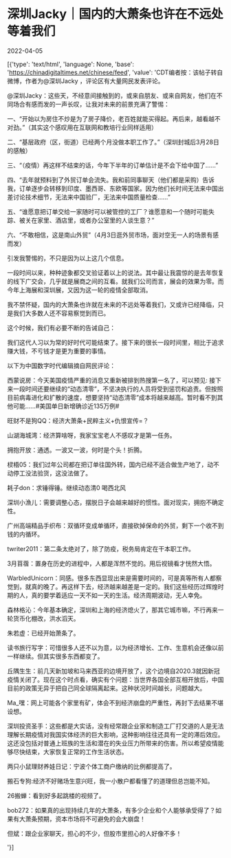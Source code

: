 # 深圳Jacky｜国内的大萧条也许在不远处等着我们

2022-04-05

[{'type': 'text/html', 'language': None, 'base': 'https://chinadigitaltimes.net/chinese/feed', 'value': 'CDT编者按：该帖子转自微博，作者为@深圳Jacky ，评论区有大量网民发表评论。



@深圳Jacky：这些天，不经意间接触到的，或来自朋友、或来自网友，他们在不同场合有感而发的一声长叹，让我对未来的前景充满了警惕：

一、“开始以为房住不炒是为了房子降价，老百姓就能买得起。再后来，越看越不对劲。”（其实这个感叹用在互联网和教培行业同样适用）

二、“基层政府（区，街道）已经两个月没做本职工作了。”（深圳封城后3月28日的感触）

三、“（疫情）再这样不结束的话，今年下半年的订单估计是不会下给中国了……”

四、“去年就预料到了外贸订单会流失。我和前同事聊天（他们都是采购）告诉我，订单逐步会转移到印度、墨西哥、东欧等国家。因为他们长时间无法来中国出差讨论技术细节，无法来中国验厂，无法来中国质量检查……”

五、“谁愿意把订单交给一家随时可以被管控的工厂？谁愿意和一个随时可能失踪、被关在家里、酒店里，或者办公室里的人谈生意？”

六、“不敢相信，这是南山外贸”（4月3日逛外贸市场，面对空无一人的场景有感而发）

引发我警惕的，不只是因为以上这几个信息。

一段时间以来，种种迹象都交叉验证着以上的说法。其中最让我震惊的是去年恢复的线下广交会，几乎就是展商之间的互看。就我们公司而言，展会的效果为零。而今年上海展和深圳展，又因为这一轮的疫情全部取消。

我不禁怀疑，国内的大萧条也许就在未来的不远处等着我们，又或许已经降临，只是我们大多数人还不容易察觉到而已。

这个时候，我们有必要不断的告诫自己：

我们这代人习以为常的好时代可能结束了。接下来的很长一段时间里，相比于追求赚大钱，不亏钱才是更为重要的事情。

以下为中国数字时代编辑摘自网民评论：



西蒙说房：今天美国疫情严重的消息又重新被排到热搜第一名了，可以预见: 接下来一段时间还要继续的“动态清零”，不坚决执行的人员将受到惩罚和追责。但按照目前病毒进化和扩散的速度，想要坚持“动态清零”成本将越来越高。暂时看不到其他可能……#美国单日新增确诊近135万例#

旺财不是狗QQ：经济大萧条+民粹主义+仇恨宣传=？

山湖海城湾：经济算啥呀，我家宝宝老人不感叹才是第一任务。

拥抱开放：通透。一波又一波，何时是个头！折腾。

棂梧05：我们过年公司都在把订单往国外转，国内已经不适合做生产地了，动不动停工没法验货，这没法做了。

耗子don：求锤得锤。继续动态清0 喝西北风

深圳小漁儿：需要调整心态，摆脱日子会越来越好的惯性。面对现实，拥抱不确定性。

广州高端精品手织布：双循环变成单循环，直接砍掉保命的外贸，剩下一个收不到钱的内循环。

twriter2011：第二条太绝对了，除了防疫，税务局肯定在干本职工作。

3月苜蓿：置身在历史的进程中，人都是浑然不觉的。用后视镜看才恍然大悟。

WarbledUnicorn：同感。很多东西显现出来是需要时间的，可是真等所有人都察觉到，就真的晚了。再这样下去，经济越来越差是一定的。我们这些经历过辉煌时期的人，真的要学着适应一天不如一天的生活。经济周期波动，无人幸免。

森林格沁：今年基本确定，深圳和上海的经济熄火了，那其它城市嘛，不行再来一轮货币化棚改，洪水滔天。

朱若虚：已经开始萧条了。

读书旅行写字：可惜很多人还不以为意，以为经济增长、工作、生意机会还像以前一样继续。但其实很多东西都变了。

丘隅生生：前几天新加坡和马来西亚的边境开放了，这个边境自2020.3就因新冠疫情关闭了。现在这个时点看，确实有个问题：当世界各国全部互相开放后，中国目前的政策无异于把自己同全球隔离起来。这种状况时间越长，问题越大。

Ma_嘿：网上可能各个家里有矿，体会不到经济崩盘的严重性，再封下去结果不堪设想。

深圳投资圣手：这些都是大实话，没有经常跟企业家和制造工厂打交道的人是无法理解长期疫情对我国实体经济的巨大影响，这种影响往往还具有一定的滞后效应。这还没包括对普通上班族的生活和潜在的失业压力所带来的伤害。所以希望疫情能够尽快结束，大家恢复正常的工作生活状态。

两只小鼠理财养娃日记：宁波个体工商户缴纳的比例都提高了。

搬石专狗:经济不好赌场生意兴旺，我一小散户都看懂了的道理但总岂能不知。

26搬蝉：看到好多起跳楼的视频了。

bob272：如果真的出现持续几年的大萧条，有多少企业和个人能够承受得了？如果有大萧条预期，资本市场将不可避免的会大崩盘！

但斌：跟企业家聊天，担心的不少，但股市里担心的人好像不多！

'}]
